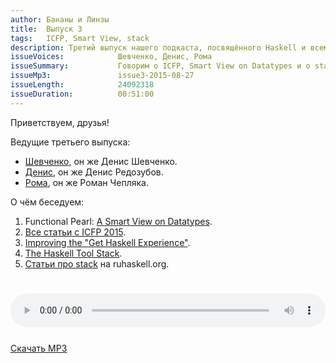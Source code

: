 ```yaml
---
author: Бананы и Линзы
title:  Выпуск 3
tags:   ICFP, Smart View, stack
description: Третий выпуск нашего подкаста, посвящённого Haskell и всему вокруг него.
issueVoices:            Шевченко, Денис, Рома
issueSummary:           Говорим о ICFP, Smart View on Datatypes и о stack.
issueMp3:               issue3-2015-08-27
issueLength:            24092318
issueDuration:          00:51:00
---
```


Приветствуем, друзья!

Ведущие третьего выпуска:

- [Шевченко](http://dshevchenko.biz/), он же Денис Шевченко.
- [Денис](http://twitter.com/rufuse), он же Денис Редозубов.
- [Рома](https://ro-che.info/), он же Роман Чепляка.

О чём беседуем:

1. Functional Pearl: [A Smart View on Datatypes](http://www.fceia.unr.edu.ar/~mauro/pubs/smartviews/smartviews.pdf).
2. [Все статьи с ICFP 2015](https://github.com/mpickering/icfp2015-papers).
3. [Improving the "Get Haskell Experience"](http://projects.haskell.org/pipermail/haskell-platform/2015-July/003129.html).
4. [The Haskell Tool Stack](https://github.com/commercialhaskell/stack).
5. [Статьи про stack](http://ruhaskell.org/tags/stack.html) на ruhaskell.org.

<div style="padding-top: 25px;">
</div>

<audio controls style="width: 100%;">
  <source src="http://dshevchenko.biz/ruhaskell/cast/audio/issue3-2015-08-27.mp3" type="audio/mp3">
Сожалеем, но ваш браузер не умеет работать с HTML5 audio. И это очень плохо. Пожалуйста, обновите ваш браузер.
</audio>

<div style="padding-top: 25px;"><a href="http://dshevchenko.biz/ruhaskell/cast/audio/issue3-2015-08-27.mp3" download><i class="fa fa-cloud-download"></i> Скачать MP3</a></div>
